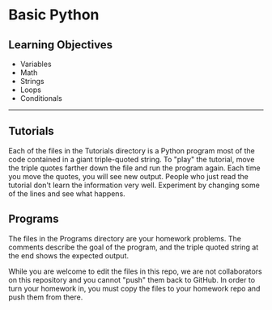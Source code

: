 Basic Python
============

## Learning Objectives ##

+ Variables
+ Math
+ Strings
+ Loops
+ Conditionals

------------------------------------------------------------------------------

## Tutorials ##

Each of the files in the Tutorials directory is a Python program most of the 
code contained in a giant triple-quoted string. To "play" the tutorial, move 
the triple quotes farther down the file and run the program again. Each time 
you move the quotes, you will see new output. People who just read the tutorial 
don't learn the information very well. Experiment by changing some of the lines 
and see what happens.

## Programs ##

The files in the Programs directory are your homework problems. The comments 
describe the goal of the program, and the triple quoted string at the end shows 
the expected output.

While you are welcome to edit the files in this repo, we are not collaborators 
on this repository and you cannot "push" them back to GitHub. In order to turn 
your homework in, you must copy the files to your homework repo and push them 
from there.
